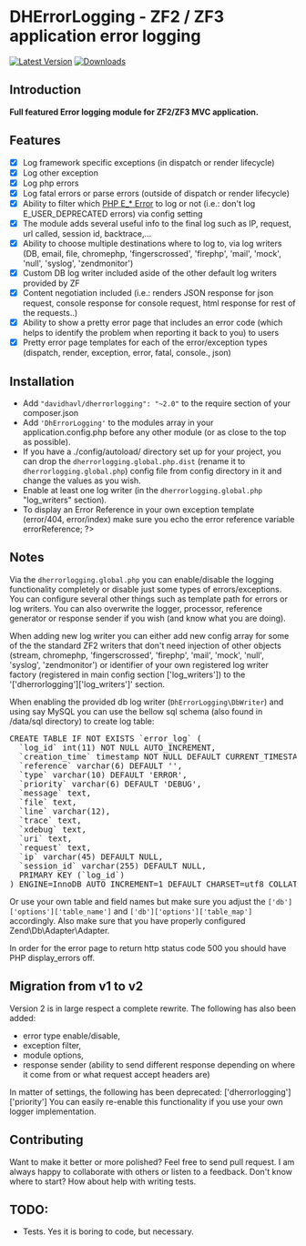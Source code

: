 
DHErrorLogging - ZF2 / ZF3 application error logging
=============================

[![Latest Version](https://img.shields.io/github/release/DavidHavl/DhErrorLogging.svg?style=flat-square)](https://github.com/DavidHavl/DhErrorLogging/releases)
[![Downloads](https://img.shields.io/packagist/dt/davidhavl/dherrorlogging.svg?style=flat-square)](https://packagist.org/packages/davidhavl/dherrorlogging)

## Introduction

**Full featured Error logging module for ZF2/ZF3 MVC application.**

## Features
- [x] Log framework specific exceptions (in dispatch or render lifecycle)
- [x] Log other exception
- [x] Log php errors
- [x] Log fatal errors or parse errors (outside of dispatch or render lifecycle)
- [x] Ability to filter which [PHP E_* Error](http://www.php.net/manual/en/errorfunc.constants.php) to log or not (i.e.: don't log E_USER_DEPRECATED errors) via config setting
- [x] The module adds several useful info to the final log such as IP, request, url called, session id, backtrace,...
- [x] Ability to choose multiple destinations where to log to, via log writers (DB, email, file, chromephp, 'fingerscrossed', 'firephp', 'mail', 'mock', 'null', 'syslog', 'zendmonitor') 
- [x] Custom DB log writer included aside of the other default log writers provided by ZF
- [x] Content negotiation included (i.e.: renders JSON response for json request, console response for console request, html response for rest of the requests..) 
- [x] Ability to show a pretty error page that includes an error code (which helps to identify the problem when reporting it back to you) to users 
- [x] Pretty error page templates for each of the error/exception types (dispatch, render, exception, error, fatal, console., json)

## Installation

- Add ```"davidhavl/dherrorlogging": "~2.0"``` to the require section of your composer.json
- Add ```'DhErrorLogging'``` to the modules array in your application.config.php before any other module (or as close to the top as possible).
- If you have a ./config/autoload/ directory set up for your project, you can drop the `dherrorlogging.global.php.dist` (rename it to `dherrorlogging.global.php`) config file from config directory in it and change the values as you wish.
- Enable at least one log writer (in the `dherrorlogging.global.php` "log_writers" section).
- To display an Error Reference in your own exception template (error/404, error/index) make sure you echo the error reference variable <?php echo $this->errorReference; ?>

## Notes
Via the `dherrorlogging.global.php` you can enable/disable the logging functionality completely or disable just some types of errors/exceptions.
You can configure several other things such as template path for errors or log writers.
You can also overwrite the logger, processor, reference generator or response sender if you wish (and know what you are doing).

When adding new log writer you can either add new config array for some of the the standard ZF2 writers that don't need injection of other objects (stream, chromephp, 'fingerscrossed', 'firephp', 'mail', 'mock', 'null', 'syslog', 'zendmonitor')
or identifier of your own registered log writer factory (registered in main config section ['log_writers']) to the '['dherrorlogging']['log_writers']' section.

When enabling the provided db log writer (`DhErrorLogging\DbWriter`) and using say MySQL you can use the bellow sql schema (also found in /data/sql directory) to create log table:
<pre>
CREATE TABLE IF NOT EXISTS `error_log` (
  `log_id` int(11) NOT NULL AUTO_INCREMENT,
  `creation_time` timestamp NOT NULL DEFAULT CURRENT_TIMESTAMP,
  `reference` varchar(6) DEFAULT '',
  `type` varchar(10) DEFAULT 'ERROR',
  `priority` varchar(6) DEFAULT 'DEBUG',
  `message` text,
  `file` text,
  `line` varchar(12),
  `trace` text,
  `xdebug` text,
  `uri` text,
  `request` text,
  `ip` varchar(45) DEFAULT NULL,
  `session_id` varchar(255) DEFAULT NULL,
  PRIMARY KEY (`log_id`)
) ENGINE=InnoDB AUTO_INCREMENT=1 DEFAULT CHARSET=utf8 COLLATE=utf8_unicode_ci;
</pre>
Or use your own table and field names but make sure you adjust the `['db']['options']['table_name']` and `['db']['options']['table_map']` accordingly.
Also make sure that you have properly configured Zend\Db\Adapter\Adapter.

In order for the error page to return http status code 500 you should have PHP display_errors off.


## Migration from v1 to v2
Version 2 is in large respect a complete rewrite.
The following has also been added: 
- error type enable/disable,
- exception filter,
- module options,
- response sender (ability to send different response depending on where it come from or what request accept headers are)


In matter of settings, the following has been deprecated:
['dherrorlogging']['priority']
You can easily re-enable this functionality if you use your own logger implementation.


## Contributing

Want to make it better or more polished? Feel free to send pull request. I am always happy to collaborate with others or listen to a feedback. 
Don't know where to start? How about help with writing tests.

## TODO:
- Tests. Yes it is boring to code, but necessary.